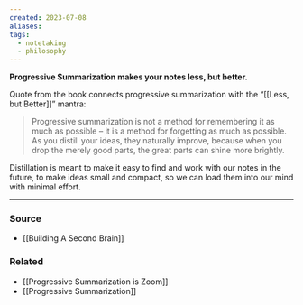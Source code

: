 ```yaml
---
created: 2023-07-08
aliases: 
tags:
  - notetaking
  - philosophy
---
```

**Progressive Summarization makes your notes less, but better.**

Quote from the book connects progressive summarization with the “[[Less, but Better]]” mantra:

> Progressive summarization is not a method for remembering it as much as possible – it is a method for forgetting as much as possible. As you distill your ideas, they naturally improve, because when you drop the merely good parts, the great parts can shine more brightly.
> 

Distillation is meant to make it easy to find and work with our notes in the future, to make ideas small and compact, so we can load them into our mind with minimal effort.

---

### Source
- [[Building A Second Brain]]

### Related
- [[Progressive Summarization is Zoom]] 
- [[Progressive Summarization]]